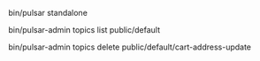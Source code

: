 

bin/pulsar standalone

bin/pulsar-admin topics list public/default

bin/pulsar-admin topics delete public/default/cart-address-update
